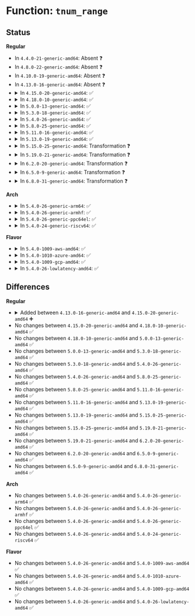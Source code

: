 # Function: <code>tnum_range</code>

## Status
<b>Regular</b>
<ul>
<li>
In <code>4.4.0-21-generic-amd64</code>: Absent ❓
</li>
<li>
In <code>4.8.0-22-generic-amd64</code>: Absent ❓
</li>
<li>
In <code>4.10.0-19-generic-amd64</code>: Absent ❓
</li>
<li>
In <code>4.13.0-16-generic-amd64</code>: Absent ❓
</li>
<li>
<details>
<summary>In <code>4.15.0-20-generic-amd64</code>: ✅</summary>

```c
struct tnum tnum_range(u64 min, u64 max)
```

```json
{
  "name": "tnum_range",
  "collision_type": "Unique Global",
  "inline_type": "No",
  "funcs": [
    {
      "addr": 18446744071580587824,
      "name": "tnum_range",
      "external": true,
      "loc": "kernel/bpf/tnum.c:20",
      "file": "kernel/bpf/tnum.c",
      "inline": "seen, unknown",
      "caller_inline": [],
      "caller_func": [
        "kernel/bpf/verifier.c:do_check",
        "kernel/bpf/verifier.c:__reg_bound_offset"
      ]
    }
  ],
  "symbols": [
    {
      "addr": 18446744071580587824,
      "name": "tnum_range",
      "section": ".text",
      "bind": "STB_GLOBAL",
      "size": 65
    }
  ]
}
```
</details>
</li>
<li>
<details>
<summary>In <code>4.18.0-10-generic-amd64</code>: ✅</summary>

```c
struct tnum tnum_range(u64 min, u64 max)
```

```json
{
  "name": "tnum_range",
  "collision_type": "Unique Global",
  "inline_type": "No",
  "funcs": [
    {
      "addr": 18446744071580683296,
      "name": "tnum_range",
      "external": true,
      "loc": "kernel/bpf/tnum.c:20",
      "file": "kernel/bpf/tnum.c",
      "inline": "seen, unknown",
      "caller_inline": [],
      "caller_func": [
        "kernel/bpf/verifier.c:do_check",
        "kernel/bpf/verifier.c:__reg_bound_offset"
      ]
    }
  ],
  "symbols": [
    {
      "addr": 18446744071580683296,
      "name": "tnum_range",
      "section": ".text",
      "bind": "STB_GLOBAL",
      "size": 61
    }
  ]
}
```
</details>
</li>
<li>
<details>
<summary>In <code>5.0.0-13-generic-amd64</code>: ✅</summary>

```c
struct tnum tnum_range(u64 min, u64 max)
```

```json
{
  "name": "tnum_range",
  "collision_type": "Unique Global",
  "inline_type": "No",
  "funcs": [
    {
      "addr": 18446744071580754208,
      "name": "tnum_range",
      "external": true,
      "loc": "kernel/bpf/tnum.c:20",
      "file": "kernel/bpf/tnum.c",
      "inline": "seen, unknown",
      "caller_inline": [],
      "caller_func": [
        "kernel/bpf/verifier.c:do_check",
        "kernel/bpf/verifier.c:__reg_bound_offset"
      ]
    }
  ],
  "symbols": [
    {
      "addr": 18446744071580754208,
      "name": "tnum_range",
      "section": ".text",
      "bind": "STB_GLOBAL",
      "size": 61
    }
  ]
}
```
</details>
</li>
<li>
<details>
<summary>In <code>5.3.0-18-generic-amd64</code>: ✅</summary>

```c
struct tnum tnum_range(u64 min, u64 max)
```

```json
{
  "name": "tnum_range",
  "collision_type": "Unique Global",
  "inline_type": "No",
  "funcs": [
    {
      "addr": 18446744071580838016,
      "name": "tnum_range",
      "external": true,
      "loc": "kernel/bpf/tnum.c:21",
      "file": "kernel/bpf/tnum.c",
      "inline": "seen, unknown",
      "caller_inline": [],
      "caller_func": [
        "kernel/bpf/verifier.c:do_check",
        "kernel/bpf/verifier.c:do_check",
        "kernel/bpf/verifier.c:do_check",
        "kernel/bpf/verifier.c:do_check",
        "kernel/bpf/verifier.c:__reg_bound_offset"
      ]
    }
  ],
  "symbols": [
    {
      "addr": 18446744071580838016,
      "name": "tnum_range",
      "section": ".text",
      "bind": "STB_GLOBAL",
      "size": 61
    }
  ]
}
```
</details>
</li>
<li>
<details>
<summary>In <code>5.4.0-26-generic-amd64</code>: ✅</summary>

```c
struct tnum tnum_range(u64 min, u64 max)
```

```json
{
  "name": "tnum_range",
  "collision_type": "Unique Global",
  "inline_type": "No",
  "funcs": [
    {
      "addr": 18446744071580889040,
      "name": "tnum_range",
      "external": true,
      "loc": "kernel/bpf/tnum.c:21",
      "file": "kernel/bpf/tnum.c",
      "inline": "seen, unknown",
      "caller_inline": [],
      "caller_func": [
        "kernel/bpf/verifier.c:do_check",
        "kernel/bpf/verifier.c:do_check",
        "kernel/bpf/verifier.c:do_check",
        "kernel/bpf/verifier.c:do_check",
        "kernel/bpf/verifier.c:__reg_bound_offset"
      ]
    }
  ],
  "symbols": [
    {
      "addr": 18446744071580889040,
      "name": "tnum_range",
      "section": ".text",
      "bind": "STB_GLOBAL",
      "size": 61
    }
  ]
}
```
</details>
</li>
<li>
<details>
<summary>In <code>5.8.0-25-generic-amd64</code>: ✅</summary>

```c
struct tnum tnum_range(u64 min, u64 max)
```

```json
{
  "name": "tnum_range",
  "collision_type": "Unique Global",
  "inline_type": "No",
  "funcs": [
    {
      "addr": 18446744071581028928,
      "name": "tnum_range",
      "external": true,
      "loc": "kernel/bpf/tnum.c:21",
      "file": "kernel/bpf/tnum.c",
      "inline": "seen, unknown",
      "caller_inline": [],
      "caller_func": [
        "kernel/bpf/verifier.c:check_return_code",
        "kernel/bpf/verifier.c:check_return_code",
        "kernel/bpf/verifier.c:check_return_code",
        "kernel/bpf/verifier.c:check_return_code",
        "kernel/bpf/verifier.c:check_helper_call",
        "kernel/bpf/verifier.c:__reg_bound_offset",
        "kernel/bpf/verifier.c:__reg_bound_offset"
      ]
    }
  ],
  "symbols": [
    {
      "addr": 18446744071581028928,
      "name": "tnum_range",
      "section": ".text",
      "bind": "STB_GLOBAL",
      "size": 61
    }
  ]
}
```
</details>
</li>
<li>
<details>
<summary>In <code>5.11.0-16-generic-amd64</code>: ✅</summary>

```c
struct tnum tnum_range(u64 min, u64 max)
```

```json
{
  "name": "tnum_range",
  "collision_type": "Unique Global",
  "inline_type": "No",
  "funcs": [
    {
      "addr": 18446744071581036256,
      "name": "tnum_range",
      "external": true,
      "loc": "kernel/bpf/tnum.c:21",
      "file": "kernel/bpf/tnum.c",
      "inline": "seen, unknown",
      "caller_inline": [],
      "caller_func": [
        "kernel/bpf/verifier.c:check_return_code",
        "kernel/bpf/verifier.c:check_return_code",
        "kernel/bpf/verifier.c:check_return_code",
        "kernel/bpf/verifier.c:check_return_code",
        "kernel/bpf/verifier.c:check_return_code",
        "kernel/bpf/verifier.c:check_helper_call",
        "kernel/bpf/verifier.c:__reg_bound_offset",
        "kernel/bpf/verifier.c:__reg_bound_offset"
      ]
    }
  ],
  "symbols": [
    {
      "addr": 18446744071581036256,
      "name": "tnum_range",
      "section": ".text",
      "bind": "STB_GLOBAL",
      "size": 61
    }
  ]
}
```
</details>
</li>
<li>
<details>
<summary>In <code>5.13.0-19-generic-amd64</code>: ✅</summary>

```c
struct tnum tnum_range(u64 min, u64 max)
```

```json
{
  "name": "tnum_range",
  "collision_type": "Unique Global",
  "inline_type": "No",
  "funcs": [
    {
      "addr": 18446744071581049648,
      "name": "tnum_range",
      "external": true,
      "loc": "kernel/bpf/tnum.c:21",
      "file": "kernel/bpf/tnum.c",
      "inline": "seen, unknown",
      "caller_inline": [],
      "caller_func": [
        "kernel/bpf/verifier.c:check_return_code",
        "kernel/bpf/verifier.c:check_return_code",
        "kernel/bpf/verifier.c:check_return_code",
        "kernel/bpf/verifier.c:check_return_code",
        "kernel/bpf/verifier.c:check_return_code",
        "kernel/bpf/verifier.c:prepare_func_exit",
        "kernel/bpf/verifier.c:__reg_bound_offset",
        "kernel/bpf/verifier.c:__reg_bound_offset"
      ]
    }
  ],
  "symbols": [
    {
      "addr": 18446744071581049648,
      "name": "tnum_range",
      "section": ".text",
      "bind": "STB_GLOBAL",
      "size": 60
    }
  ]
}
```
</details>
</li>
<li>
<details>
<summary>In <code>5.15.0-25-generic-amd64</code>: Transformation ❓</summary>

```c
struct tnum tnum_range(u64 min, u64 max)
```

```json
{
  "name": "tnum_range",
  "collision_type": "Unique Global",
  "inline_type": "No",
  "funcs": [
    {
      "addr": 0,
      "name": "tnum_range",
      "external": true,
      "loc": "kernel/bpf/tnum.c:21",
      "file": "kernel/bpf/tnum.c",
      "inline": "seen, unknown",
      "caller_inline": [],
      "caller_func": [
        "kernel/bpf/verifier.c:check_return_code",
        "kernel/bpf/verifier.c:check_return_code",
        "kernel/bpf/verifier.c:check_return_code",
        "kernel/bpf/verifier.c:check_return_code",
        "kernel/bpf/verifier.c:check_return_code",
        "kernel/bpf/verifier.c:check_helper_call",
        "kernel/bpf/verifier.c:prepare_func_exit",
        "kernel/bpf/verifier.c:__reg_bound_offset",
        "kernel/bpf/verifier.c:__reg_bound_offset"
      ]
    }
  ],
  "symbols": [
    {
      "addr": 18446744071592185964,
      "name": "tnum_range.cold",
      "section": ".text",
      "bind": "STB_LOCAL",
      "size": 33
    },
    {
      "addr": 18446744071581274256,
      "name": "tnum_range",
      "section": ".text",
      "bind": "STB_GLOBAL",
      "size": 81
    }
  ]
}
```
</details>
</li>
<li>
<details>
<summary>In <code>5.19.0-21-generic-amd64</code>: Transformation ❓</summary>

```c
struct tnum tnum_range(u64 min, u64 max)
```

```json
{
  "name": "tnum_range",
  "collision_type": "Unique Global",
  "inline_type": "No",
  "funcs": [
    {
      "addr": 0,
      "name": "tnum_range",
      "external": true,
      "loc": "kernel/bpf/tnum.c:21",
      "file": "kernel/bpf/tnum.c",
      "inline": "seen, unknown",
      "caller_inline": [],
      "caller_func": [
        "kernel/bpf/verifier.c:check_return_code",
        "kernel/bpf/verifier.c:check_return_code",
        "kernel/bpf/verifier.c:check_return_code",
        "kernel/bpf/verifier.c:check_return_code",
        "kernel/bpf/verifier.c:check_return_code",
        "kernel/bpf/verifier.c:prepare_func_exit",
        "kernel/bpf/verifier.c:reg_bounds_sync",
        "kernel/bpf/verifier.c:reg_bounds_sync"
      ]
    }
  ],
  "symbols": [
    {
      "addr": 18446744071593960241,
      "name": "tnum_range.cold",
      "section": ".text",
      "bind": "STB_LOCAL",
      "size": 33
    },
    {
      "addr": 18446744071581567648,
      "name": "tnum_range",
      "section": ".text",
      "bind": "STB_GLOBAL",
      "size": 101
    }
  ]
}
```
</details>
</li>
<li>
<details>
<summary>In <code>6.2.0-20-generic-amd64</code>: Transformation ❓</summary>

```c
struct tnum tnum_range(u64 min, u64 max)
```

```json
{
  "name": "tnum_range",
  "collision_type": "Unique Global",
  "inline_type": "No",
  "funcs": [
    {
      "addr": 0,
      "name": "tnum_range",
      "external": true,
      "loc": "kernel/bpf/tnum.c:21",
      "file": "kernel/bpf/tnum.c",
      "inline": "seen, unknown",
      "caller_inline": [],
      "caller_func": [
        "kernel/bpf/verifier.c:do_check_common",
        "kernel/bpf/verifier.c:check_return_code",
        "kernel/bpf/verifier.c:check_return_code",
        "kernel/bpf/verifier.c:check_return_code",
        "kernel/bpf/verifier.c:check_return_code",
        "kernel/bpf/verifier.c:check_return_code",
        "kernel/bpf/verifier.c:check_return_code",
        "kernel/bpf/verifier.c:set_user_ringbuf_callback_state",
        "kernel/bpf/verifier.c:set_find_vma_callback_state",
        "kernel/bpf/verifier.c:set_timer_callback_state",
        "kernel/bpf/verifier.c:set_loop_callback_state",
        "kernel/bpf/verifier.c:set_map_elem_callback_state",
        "kernel/bpf/verifier.c:__check_func_call",
        "kernel/bpf/verifier.c:__check_func_call",
        "kernel/bpf/verifier.c:reg_bounds_sync",
        "kernel/bpf/verifier.c:reg_bounds_sync"
      ]
    }
  ],
  "symbols": [
    {
      "addr": 18446744071596020734,
      "name": "tnum_range.cold",
      "section": ".text",
      "bind": "STB_LOCAL",
      "size": 33
    },
    {
      "addr": 18446744071581943488,
      "name": "tnum_range",
      "section": ".text",
      "bind": "STB_GLOBAL",
      "size": 101
    }
  ]
}
```
</details>
</li>
<li>
<details>
<summary>In <code>6.5.0-9-generic-amd64</code>: Transformation ❓</summary>

```c
struct tnum tnum_range(u64 min, u64 max)
```

```json
{
  "name": "tnum_range",
  "collision_type": "Unique Global",
  "inline_type": "No",
  "funcs": [
    {
      "addr": 0,
      "name": "tnum_range",
      "external": true,
      "loc": "kernel/bpf/tnum.c:21",
      "file": "kernel/bpf/tnum.c",
      "inline": "seen, unknown",
      "caller_inline": [],
      "caller_func": [
        "kernel/bpf/verifier.c:do_check_common",
        "kernel/bpf/verifier.c:check_return_code",
        "kernel/bpf/verifier.c:check_return_code",
        "kernel/bpf/verifier.c:check_return_code",
        "kernel/bpf/verifier.c:check_return_code",
        "kernel/bpf/verifier.c:check_return_code",
        "kernel/bpf/verifier.c:check_return_code",
        "kernel/bpf/verifier.c:set_rbtree_add_callback_state",
        "kernel/bpf/verifier.c:set_user_ringbuf_callback_state",
        "kernel/bpf/verifier.c:set_find_vma_callback_state",
        "kernel/bpf/verifier.c:set_timer_callback_state",
        "kernel/bpf/verifier.c:set_loop_callback_state",
        "kernel/bpf/verifier.c:set_map_elem_callback_state",
        "kernel/bpf/verifier.c:__check_func_call",
        "kernel/bpf/verifier.c:__check_func_call",
        "kernel/bpf/verifier.c:reg_bounds_sync",
        "kernel/bpf/verifier.c:reg_bounds_sync"
      ]
    }
  ],
  "symbols": [
    {
      "addr": 18446744071596542356,
      "name": "tnum_range.cold",
      "section": ".text",
      "bind": "STB_LOCAL",
      "size": 33
    },
    {
      "addr": 18446744071582129008,
      "name": "tnum_range",
      "section": ".text",
      "bind": "STB_GLOBAL",
      "size": 101
    }
  ]
}
```
</details>
</li>
<li>
<details>
<summary>In <code>6.8.0-31-generic-amd64</code>: Transformation ❓</summary>

```c
struct tnum tnum_range(u64 min, u64 max)
```

```json
{
  "name": "tnum_range",
  "collision_type": "Unique Global",
  "inline_type": "No",
  "funcs": [
    {
      "addr": 0,
      "name": "tnum_range",
      "external": true,
      "loc": "kernel/bpf/tnum.c:21",
      "file": "kernel/bpf/tnum.c",
      "inline": "seen, unknown",
      "caller_inline": [],
      "caller_func": [
        "kernel/bpf/verifier.c:check_return_code",
        "kernel/bpf/verifier.c:coerce_reg_to_size_sx",
        "kernel/bpf/verifier.c:reg_bounds_sync",
        "kernel/bpf/verifier.c:reg_bounds_sync"
      ]
    }
  ],
  "symbols": [
    {
      "addr": 18446744071597445286,
      "name": "tnum_range.cold",
      "section": ".text",
      "bind": "STB_LOCAL",
      "size": 33
    },
    {
      "addr": 18446744071582270592,
      "name": "tnum_range",
      "section": ".text",
      "bind": "STB_GLOBAL",
      "size": 101
    }
  ]
}
```
</details>
</li>
</ul>
<b>Arch</b>
<ul>
<li>
<details>
<summary>In <code>5.4.0-26-generic-arm64</code>: ✅</summary>

```c
struct tnum tnum_range(u64 min, u64 max)
```

```json
{
  "name": "tnum_range",
  "collision_type": "Unique Global",
  "inline_type": "No",
  "funcs": [
    {
      "addr": 18446603336492215184,
      "name": "tnum_range",
      "external": true,
      "loc": "kernel/bpf/tnum.c:21",
      "file": "kernel/bpf/tnum.c",
      "inline": "seen, unknown",
      "caller_inline": [],
      "caller_func": [
        "kernel/bpf/verifier.c:do_check",
        "kernel/bpf/verifier.c:do_check",
        "kernel/bpf/verifier.c:do_check",
        "kernel/bpf/verifier.c:do_check",
        "kernel/bpf/verifier.c:__reg_bound_offset"
      ]
    }
  ],
  "symbols": [
    {
      "addr": 18446603336492215184,
      "name": "tnum_range",
      "section": ".text",
      "bind": "STB_GLOBAL",
      "size": 128
    }
  ]
}
```
</details>
</li>
<li>
<details>
<summary>In <code>5.4.0-26-generic-armhf</code>: ✅</summary>

```c
struct tnum tnum_range(u64 min, u64 max)
```

```json
{
  "name": "tnum_range",
  "collision_type": "Unique Global",
  "inline_type": "No",
  "funcs": [
    {
      "addr": 3226112244,
      "name": "tnum_range",
      "external": true,
      "loc": "kernel/bpf/tnum.c:21",
      "file": "kernel/bpf/tnum.c",
      "inline": "seen, unknown",
      "caller_inline": [],
      "caller_func": [
        "kernel/bpf/verifier.c:do_check",
        "kernel/bpf/verifier.c:do_check",
        "kernel/bpf/verifier.c:do_check",
        "kernel/bpf/verifier.c:do_check",
        "kernel/bpf/verifier.c:__reg_bound_offset"
      ]
    }
  ],
  "symbols": [
    {
      "addr": 3226112244,
      "name": "tnum_range",
      "section": ".text",
      "bind": "STB_GLOBAL",
      "size": 192
    }
  ]
}
```
</details>
</li>
<li>
<details>
<summary>In <code>5.4.0-26-generic-ppc64el</code>: ✅</summary>

```c
struct tnum tnum_range(u64 min, u64 max)
```

```json
{
  "name": "tnum_range",
  "collision_type": "Unique Global",
  "inline_type": "No",
  "funcs": [
    {
      "addr": 13835058055285436656,
      "name": "tnum_range",
      "external": true,
      "loc": "kernel/bpf/tnum.c:21",
      "file": "kernel/bpf/tnum.c",
      "inline": "seen, unknown",
      "caller_inline": [],
      "caller_func": [
        "kernel/bpf/verifier.c:do_check",
        "kernel/bpf/verifier.c:do_check",
        "kernel/bpf/verifier.c:do_check",
        "kernel/bpf/verifier.c:do_check",
        "kernel/bpf/verifier.c:__reg_bound_offset"
      ]
    }
  ],
  "symbols": [
    {
      "addr": 13835058055285436656,
      "name": "tnum_range",
      "section": ".text",
      "bind": "STB_GLOBAL",
      "size": 76
    }
  ]
}
```
</details>
</li>
<li>
<details>
<summary>In <code>5.4.0-24-generic-riscv64</code>: ✅</summary>

```c
struct tnum tnum_range(u64 min, u64 max)
```

```json
{
  "name": "tnum_range",
  "collision_type": "Unique Global",
  "inline_type": "No",
  "funcs": [
    {
      "addr": 18446743936272363126,
      "name": "tnum_range",
      "external": true,
      "loc": "kernel/bpf/tnum.c:21",
      "file": "kernel/bpf/tnum.c",
      "inline": "seen, unknown",
      "caller_inline": [],
      "caller_func": [
        "kernel/bpf/verifier.c:check_return_code",
        "kernel/bpf/verifier.c:check_return_code",
        "kernel/bpf/verifier.c:check_return_code",
        "kernel/bpf/verifier.c:check_return_code",
        "kernel/bpf/verifier.c:__reg_bound_offset"
      ]
    }
  ],
  "symbols": [
    {
      "addr": 18446743936272363126,
      "name": "tnum_range",
      "section": ".text",
      "bind": "STB_GLOBAL",
      "size": 214
    }
  ]
}
```
</details>
</li>
</ul>
<b>Flavor</b>
<ul>
<li>
<details>
<summary>In <code>5.4.0-1009-aws-amd64</code>: ✅</summary>

```c
struct tnum tnum_range(u64 min, u64 max)
```

```json
{
  "name": "tnum_range",
  "collision_type": "Unique Global",
  "inline_type": "No",
  "funcs": [
    {
      "addr": 18446744071580857840,
      "name": "tnum_range",
      "external": true,
      "loc": "kernel/bpf/tnum.c:21",
      "file": "kernel/bpf/tnum.c",
      "inline": "seen, unknown",
      "caller_inline": [],
      "caller_func": [
        "kernel/bpf/verifier.c:do_check",
        "kernel/bpf/verifier.c:do_check",
        "kernel/bpf/verifier.c:do_check",
        "kernel/bpf/verifier.c:do_check",
        "kernel/bpf/verifier.c:__reg_bound_offset"
      ]
    }
  ],
  "symbols": [
    {
      "addr": 18446744071580857840,
      "name": "tnum_range",
      "section": ".text",
      "bind": "STB_GLOBAL",
      "size": 61
    }
  ]
}
```
</details>
</li>
<li>
<details>
<summary>In <code>5.4.0-1010-azure-amd64</code>: ✅</summary>

```c
struct tnum tnum_range(u64 min, u64 max)
```

```json
{
  "name": "tnum_range",
  "collision_type": "Unique Global",
  "inline_type": "No",
  "funcs": [
    {
      "addr": 18446744071580803968,
      "name": "tnum_range",
      "external": true,
      "loc": "kernel/bpf/tnum.c:21",
      "file": "kernel/bpf/tnum.c",
      "inline": "seen, unknown",
      "caller_inline": [],
      "caller_func": [
        "kernel/bpf/verifier.c:do_check",
        "kernel/bpf/verifier.c:do_check",
        "kernel/bpf/verifier.c:do_check",
        "kernel/bpf/verifier.c:do_check",
        "kernel/bpf/verifier.c:__reg_bound_offset"
      ]
    }
  ],
  "symbols": [
    {
      "addr": 18446744071580803968,
      "name": "tnum_range",
      "section": ".text",
      "bind": "STB_GLOBAL",
      "size": 61
    }
  ]
}
```
</details>
</li>
<li>
<details>
<summary>In <code>5.4.0-1009-gcp-amd64</code>: ✅</summary>

```c
struct tnum tnum_range(u64 min, u64 max)
```

```json
{
  "name": "tnum_range",
  "collision_type": "Unique Global",
  "inline_type": "No",
  "funcs": [
    {
      "addr": 18446744071580849088,
      "name": "tnum_range",
      "external": true,
      "loc": "kernel/bpf/tnum.c:21",
      "file": "kernel/bpf/tnum.c",
      "inline": "seen, unknown",
      "caller_inline": [],
      "caller_func": [
        "kernel/bpf/verifier.c:do_check",
        "kernel/bpf/verifier.c:do_check",
        "kernel/bpf/verifier.c:do_check",
        "kernel/bpf/verifier.c:do_check",
        "kernel/bpf/verifier.c:__reg_bound_offset"
      ]
    }
  ],
  "symbols": [
    {
      "addr": 18446744071580849088,
      "name": "tnum_range",
      "section": ".text",
      "bind": "STB_GLOBAL",
      "size": 61
    }
  ]
}
```
</details>
</li>
<li>
<details>
<summary>In <code>5.4.0-26-lowlatency-amd64</code>: ✅</summary>

```c
struct tnum tnum_range(u64 min, u64 max)
```

```json
{
  "name": "tnum_range",
  "collision_type": "Unique Global",
  "inline_type": "No",
  "funcs": [
    {
      "addr": 18446744071580907408,
      "name": "tnum_range",
      "external": true,
      "loc": "kernel/bpf/tnum.c:21",
      "file": "kernel/bpf/tnum.c",
      "inline": "seen, unknown",
      "caller_inline": [],
      "caller_func": [
        "kernel/bpf/verifier.c:do_check",
        "kernel/bpf/verifier.c:do_check",
        "kernel/bpf/verifier.c:do_check",
        "kernel/bpf/verifier.c:do_check",
        "kernel/bpf/verifier.c:__reg_bound_offset"
      ]
    }
  ],
  "symbols": [
    {
      "addr": 18446744071580907408,
      "name": "tnum_range",
      "section": ".text",
      "bind": "STB_GLOBAL",
      "size": 61
    }
  ]
}
```
</details>
</li>
</ul>

## Differences
<b>Regular</b>
<ul>
<li>
<details>
<summary>Added between <code>4.13.0-16-generic-amd64</code> and <code>4.15.0-20-generic-amd64</code> ➕</summary>

```c
struct tnum tnum_range(u64 min, u64 max)
```
</details>
</li>
<li>
No changes between <code>4.15.0-20-generic-amd64</code> and <code>4.18.0-10-generic-amd64</code> ✅
</li>
<li>
No changes between <code>4.18.0-10-generic-amd64</code> and <code>5.0.0-13-generic-amd64</code> ✅
</li>
<li>
No changes between <code>5.0.0-13-generic-amd64</code> and <code>5.3.0-18-generic-amd64</code> ✅
</li>
<li>
No changes between <code>5.3.0-18-generic-amd64</code> and <code>5.4.0-26-generic-amd64</code> ✅
</li>
<li>
No changes between <code>5.4.0-26-generic-amd64</code> and <code>5.8.0-25-generic-amd64</code> ✅
</li>
<li>
No changes between <code>5.8.0-25-generic-amd64</code> and <code>5.11.0-16-generic-amd64</code> ✅
</li>
<li>
No changes between <code>5.11.0-16-generic-amd64</code> and <code>5.13.0-19-generic-amd64</code> ✅
</li>
<li>
No changes between <code>5.13.0-19-generic-amd64</code> and <code>5.15.0-25-generic-amd64</code> ✅
</li>
<li>
No changes between <code>5.15.0-25-generic-amd64</code> and <code>5.19.0-21-generic-amd64</code> ✅
</li>
<li>
No changes between <code>5.19.0-21-generic-amd64</code> and <code>6.2.0-20-generic-amd64</code> ✅
</li>
<li>
No changes between <code>6.2.0-20-generic-amd64</code> and <code>6.5.0-9-generic-amd64</code> ✅
</li>
<li>
No changes between <code>6.5.0-9-generic-amd64</code> and <code>6.8.0-31-generic-amd64</code> ✅
</li>
</ul>
<b>Arch</b>
<ul>
<li>
No changes between <code>5.4.0-26-generic-amd64</code> and <code>5.4.0-26-generic-arm64</code> ✅
</li>
<li>
No changes between <code>5.4.0-26-generic-amd64</code> and <code>5.4.0-26-generic-armhf</code> ✅
</li>
<li>
No changes between <code>5.4.0-26-generic-amd64</code> and <code>5.4.0-26-generic-ppc64el</code> ✅
</li>
<li>
No changes between <code>5.4.0-26-generic-amd64</code> and <code>5.4.0-24-generic-riscv64</code> ✅
</li>
</ul>
<b>Flavor</b>
<ul>
<li>
No changes between <code>5.4.0-26-generic-amd64</code> and <code>5.4.0-1009-aws-amd64</code> ✅
</li>
<li>
No changes between <code>5.4.0-26-generic-amd64</code> and <code>5.4.0-1010-azure-amd64</code> ✅
</li>
<li>
No changes between <code>5.4.0-26-generic-amd64</code> and <code>5.4.0-1009-gcp-amd64</code> ✅
</li>
<li>
No changes between <code>5.4.0-26-generic-amd64</code> and <code>5.4.0-26-lowlatency-amd64</code> ✅
</li>
</ul>
